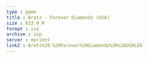 ```yaml
---
type : game
title : Bratz - Forever Diamondz (USA)
size : 833.9 M
format : iso
archive : zip
server : myrient
link2 : Bratz%20-%20Forever%20Diamondz%20%28USA%29
---
```

